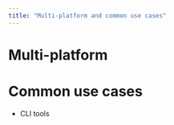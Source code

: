 ```yaml
---
title: "Multi-platform and common use cases"
---
```


# Multi-platform




# Common use cases

- CLI tools

